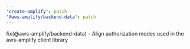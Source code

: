 ```yaml
---
'create-amplify': patch
'@aws-amplify/backend-data': patch
---
```


fix(@aws-amplify/backend-data) - Align authorization modes used in the aws-amplify client library
